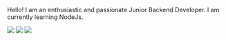 Hello! I am an enthusiastic and passionate Junior Backend Developer. I am currently learning NodeJs.

<!---
Iqb41l/Iqb41l is a ✨ special ✨ repository because its `README.md` (this file) appears on your GitHub profile.
You can click the Preview link to take a look at your changes.
--->
<img src="https://github-readme-stats.vercel.app/api?username=Iqb41l"/>
<img src="https://github-readme-stats.vercel.app/api/top-langs/?username=Iqb41l"/>
<img src="https://github-readme-stats.vercel.app/api/wakatime?username=Iqb41l"/>
